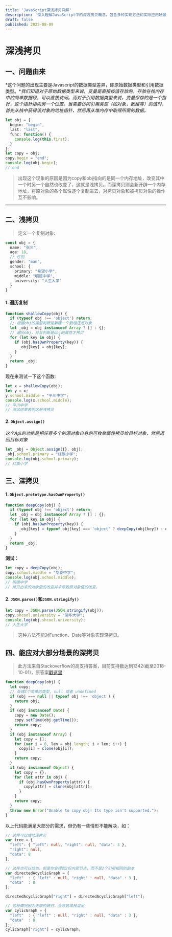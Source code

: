 ```yaml
---
title: 'JavaScript深浅拷贝详解'
description: '深入理解JavaScript中的深浅拷贝概念，包含多种实现方法和实际应用场景'
draft: false
published: 2025-08-09
---
```


<!--
 * @Author: shawicx d35f3153@proton.me
 * @Date: 2024-06-23 00:57:25
 * @LastEditors: shawicx d35f3153@proton.me
 * @LastEditTime: 2025-08-09 09:45:45
 * @Description:
-->
# 深浅拷贝

## 一、问题由来

*这个问题的出现主要是Javascript的数据类型差异，即原始数据类型和引用数据类型。**我们知道对于原始数据类型来说，变量是直接按值存放的，存放在栈内存中的简单数据段，可以直接访问。而对于引用数据类型来说，变量保存的是一个指针，这个指针指向另一个位置。当需要访问引用类型（如对象，数组等）的值时，首先从栈中获得该对象的地址指针，然后再从堆内存中取得所需的数据。*

```typescript
let obj = {
  begin: "begin",
  last: "last",
  func: function() {
    console.log(this.first);
  }
};
let copy = obj;
copy.begin = "end";
console.log(obj.begin);
// end
```

> 出现这个现象的原因是因为copy和obj指向的是同一个内存地址，改变其中一个时另一个自然也改变了，这就是浅拷贝。而深拷贝则会新开辟一个内存地址，将原对象的各个属性逐个复制进去，对拷贝对象和被拷贝对象的操作互不影响。

***

## 二、浅拷贝

> 定义一个复制对象:

```typescript
const obj = {
  name: "张三",
  age: 18,
  // 性别
  gender: "man",
  school: {
    primary: "希望小学",
    middle: "明德中学",
    university: "人生大学"
  }
}
```

#### 1. 遍历复制

```typescript
function shallowCopy(obj) {
  if (typeof obj !== 'object') return;
  // 根据obj的类型判断是新建一个数组还是对象
  let _obj = obj instanceof Array ? [] : {};
  // 遍历obj，并且判断是obj的属性才拷贝
  for (let key in obj) {
    if (obj.hasOwnProperty(key)) {
      _obj[key] = obj[key];
    }
  }
  return _obj;
}
```

现在来测试一下这个函数:

```typescript
let x = shallowCopy(obj);
let y = x;
y.school.middle = "平川中学";
console.log(x.school.middle);
// 平川中学
// 测试结果表明这是浅拷贝
```

#### 2. `Object.assign()`

*这个Api的功能是把任意多个的源对象自身的可枚举属性拷贝给目标对象，然后返回目标对象*

```typescript
let _obj = Object.assign({}, obj);
_obj.school.primary = "红旗小学";
console.log(obj.school.primary);
// 红旗小学
```

## 三、深拷贝

#### 1. `Object.prototype.hasOwnProperty()`

```typescript
function deepCopy(obj) {
  if (typeof obj !== 'object') return;
  let _obj = obj instanceof Array ? [] : {};
  for (let key in obj) {
    if (obj.hasOwnProperty(key)) {
      _obj[key] = typeof obj[key] === 'object' ? deepCopy(obj[key]) : obj[key];
    }
  }
  return _obj;
}
```

**测试：**

```typescript
let copy = deepCopy(obj);
copy.school.middle = "华夏中学";
console.log(obj.school.middle);
// 明德中学
// 拷贝出来的对象值的改变并未导致原对象值的改变。
```

#### 2. `JSON.parse()`和`JSON.stringify()`

```typescript
let copy = JSON.parse(JSON.stringify(obj));
copy.shcool.university = "清华大学";
console.log(obj.shcool.university);
// 人生大学
```

> 这种方法不能对Function、Date等对象实现深拷贝。

## 四、能应对大部分场景的深拷贝

> 此方法来自Stackoverflow的高支持答案，目前支持数达到1342(截至2018-10-01)，原答案[戳这里](https://stackoverflow.com/questions/728360/how-do-i-correctly-clone-a-javascript-object?page=1#tab-top "戳这里")

```typescript
function deepCopy(obj) {
  let copy;
  // 处理3个简单的类型, null 或者 undefined
  if (obj === null || typeof obj !== 'object') {
    return obj;
  }
  if (obj instanceof Date) {
    copy = new Date();
    copy.setTime(obj.getTime());
    return copy;
  }
  if (obj instanceof Array) {
    let copy = [];
    for (var i = 0, len = obj.length; i < len; i++) {
      copy[i] = clone(obj[i]);
    }
    return copy;
  }
  if (obj instanceof Object) {
    let copy = {};
    for (let attr in obj) {
      if (obj.hasOwnProperty(attr)) {
        copy[attr] = clone(obj[attr]);
      }
    }
    return copy;
  }
  throw new Error("Unable to copy obj! Its type isn't supported.");
}
```

以上代码能满足大部分的需求，但仍有一些情形不能解决，如：

```typescript
// 这样可以成功深拷贝
var tree = {
  "left": { "left": null, "right": null, "data": 3 },
  "right": null,
  "data": 8
};

// 这样也可以成功，但是你会得到2份内部节点，而不是2个引用相同的副本
var directedAcyclicGraph = {
  "left"  : { "left" : null, "right" : null, "data" : 3 },
  "data"  : 8
};

directedAcyclicGraph["right"] = directedAcyclicGraph["left"];

// 这种情况因为无限的递归，会导致堆栈溢出
var cylicGraph = {
  "left"  : { "left" : null, "right" : null, "data" : 3 },
  "data"  : 8
};
cylicGraph["right"] = cylicGraph;
```
